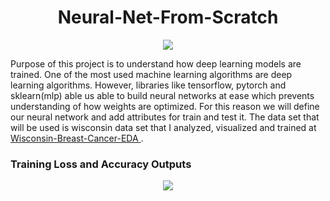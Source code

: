 <h1 align=center> Neural-Net-From-Scratch</h1>
<p align=center>
  <img src="https://www.researchgate.net/publication/325831461/figure/fig2/AS:639036561567745@1529369597778/A-3-layer-neural-network-with-three-inputs-two-hidden-layers-consisting-of-four-neurons.png">
  </p>
 
 Purpose of this project is to understand how deep learning models are trained. One of the most used machine learning algorithms are deep learning algorithms. However, libraries like tensorflow, pytorch and sklearn(mlp) able us able to build neural networks at ease which prevents understanding of how weights are optimized. For this reason we will define our neural network and add attributes for train and test it. The data set that will be used is wisconsin data set that I analyzed, visualized and trained at [Wisconsin-Breast-Cancer-EDA ](https://github.com/enisteper1/Wisconsin-Breast-Cancer-EDA).

<h3> Training Loss and Accuracy Outputs</h3>
<p align=center>
  <img src="https://user-images.githubusercontent.com/45767042/160069172-87c02964-2e35-48b4-a7a2-503d1cafa1d2.png">
  </p>
